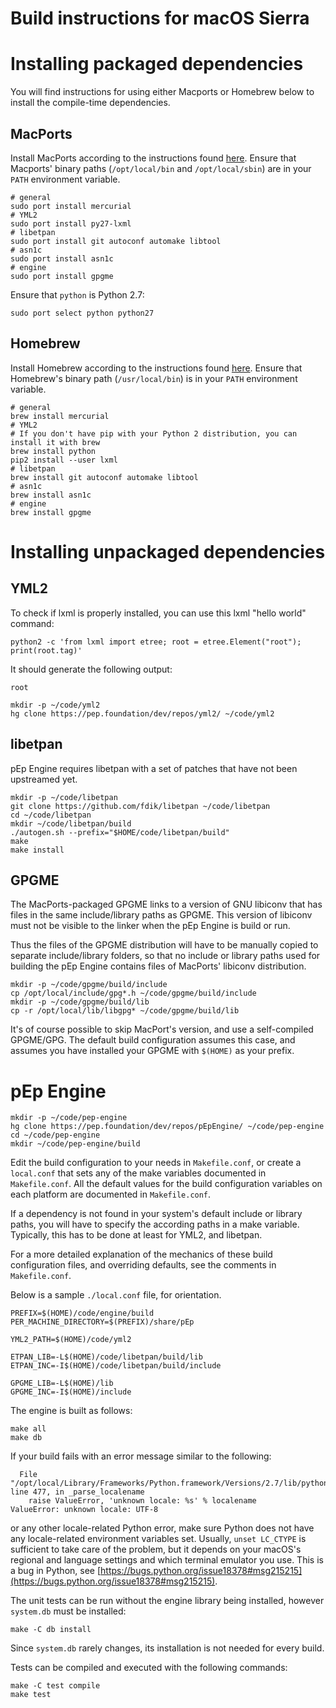 <!-- Copyright 2015-2017, pEp foundation, Switzerland
This file is part of the pEp Engine
This file may be used under the terms of the Creative Commons Attribution-ShareAlike 3.0 Unported (CC BY-SA 3.0) License
See CC_BY-SA.txt -->

# Build instructions for macOS Sierra

# Installing packaged dependencies
You will find instructions for using either Macports or Homebrew below to install the compile-time dependencies.

## MacPorts
Install MacPorts according to the instructions found [here](https://www.macports.org/install.php).
Ensure that Macports' binary paths (`/opt/local/bin` and `/opt/local/sbin`) are in your `PATH` environment variable.

~~~
# general
sudo port install mercurial
# YML2
sudo port install py27-lxml
# libetpan
sudo port install git autoconf automake libtool
# asn1c
sudo port install asn1c
# engine
sudo port install gpgme
~~~

Ensure that `python` is Python 2.7:

~~~
sudo port select python python27
~~~

## Homebrew
Install Homebrew according to the instructions found [here](https://docs.brew.sh/Installation.html).
Ensure that Homebrew's binary path (`/usr/local/bin`) is in your `PATH` environment variable.

~~~
# general
brew install mercurial
# YML2
# If you don't have pip with your Python 2 distribution, you can install it with brew
brew install python
pip2 install --user lxml
# libetpan
brew install git autoconf automake libtool
# asn1c
brew install asn1c
# engine
brew install gpgme
~~~

# Installing unpackaged dependencies
## YML2
To check if lxml is properly installed, you can use this lxml "hello world" command:

~~~
python2 -c 'from lxml import etree; root = etree.Element("root"); print(root.tag)'
~~~

It should generate the following output:

~~~
root
~~~

~~~
mkdir -p ~/code/yml2
hg clone https://pep.foundation/dev/repos/yml2/ ~/code/yml2
~~~

## libetpan
pEp Engine requires libetpan with a set of patches that have not been upstreamed yet.

~~~
mkdir -p ~/code/libetpan
git clone https://github.com/fdik/libetpan ~/code/libetpan
cd ~/code/libetpan
mkdir ~/code/libetpan/build
./autogen.sh --prefix="$HOME/code/libetpan/build"
make
make install
~~~

## GPGME
The MacPorts-packaged GPGME links to a version of GNU libiconv that has files in the same include/library paths as GPGME. This version of libiconv must not be visible to the linker when the pEp Engine is build or run.

Thus the files of the GPGME distribution will have to be manually copied to separate include/library folders, so that no include or library paths used for building the pEp Engine contains files of MacPorts' libiconv distribution.

~~~
mkdir -p ~/code/gpgme/build/include
cp /opt/local/include/gpg*.h ~/code/gpgme/build/include
mkdir -p ~/code/gpgme/build/lib
cp -r /opt/local/lib/libgpg* ~/code/gpgme/build/lib
~~~

It's of course possible to skip MacPort's version, and use a self-compiled GPGME/GPG. The default build configuration assumes this case, and assumes you have installed your GPGME with `$(HOME)` as your prefix.

# pEp Engine

~~~
mkdir -p ~/code/pep-engine
hg clone https://pep.foundation/dev/repos/pEpEngine/ ~/code/pep-engine
cd ~/code/pep-engine
mkdir ~/code/pep-engine/build
~~~

Edit the build configuration to your needs in `Makefile.conf`, or create a `local.conf` that sets any of the make variables documented in `Makefile.conf`. All the default values for the build configuration variables on each platform are documented in `Makefile.conf`.

If a dependency is not found in your system's default include or library paths, you will have to specify the according paths in a make variable. Typically, this has to be done at least for YML2, and libetpan.

For a more detailed explanation of the mechanics of these build configuration files, and overriding defaults, see the comments in `Makefile.conf`.

Below is a sample `./local.conf` file, for orientation.

~~~
PREFIX=$(HOME)/code/engine/build
PER_MACHINE_DIRECTORY=$(PREFIX)/share/pEp

YML2_PATH=$(HOME)/code/yml2

ETPAN_LIB=-L$(HOME)/code/libetpan/build/lib
ETPAN_INC=-I$(HOME)/code/libetpan/build/include

GPGME_LIB=-L$(HOME)/lib
GPGME_INC=-I$(HOME)/include
~~~

The engine is built as follows:

~~~
make all
make db
~~~

If your build fails with an error message similar to the following:

~~~
  File "/opt/local/Library/Frameworks/Python.framework/Versions/2.7/lib/python2.7/locale.py", line 477, in _parse_localename
    raise ValueError, 'unknown locale: %s' % localename
ValueError: unknown locale: UTF-8
~~~

or any other locale-related Python error, make sure Python does not have any locale-related environment variables set.
Usually, `unset LC_CTYPE` is sufficient to take care of the problem, but it depends on your macOS's regional and language settings and which terminal emulator you use.
This is a bug in Python, see [https://bugs.python.org/issue18378#msg215215](https://bugs.python.org/issue18378#msg215215).

The unit tests can be run without the engine library being installed, however `system.db` must be installed:

~~~
make -C db install
~~~

Since `system.db` rarely changes, its installation is not needed for every build.

Tests can be compiled and executed with the following commands:

~~~
make -C test compile
make test
~~~
